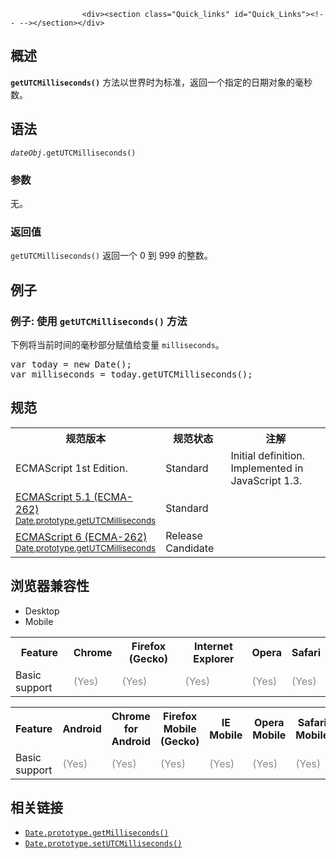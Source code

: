 
                
                  
                    <div><section class="Quick_links" id="Quick_Links"><!-- --></section></div>

<h2 id="Summary" name="Summary">&#x6982;&#x8FF0;</h2>

<p><strong><code>getUTCMilliseconds()</code></strong> &#x65B9;&#x6CD5;&#x4EE5;&#x4E16;&#x754C;&#x65F6;&#x4E3A;&#x6807;&#x51C6;&#xFF0C;&#x8FD4;&#x56DE;&#x4E00;&#x4E2A;&#x6307;&#x5B9A;&#x7684;&#x65E5;&#x671F;&#x5BF9;&#x8C61;&#x7684;&#x6BEB;&#x79D2;&#x6570;&#x3002;</p>

<h2 id="Syntax" name="Syntax">&#x8BED;&#x6CD5;</h2>

<pre class="syntaxbox"><code><var>dateObj</var>.getUTCMilliseconds()</code></pre>

<h3 id="Parameters" name="Parameters">&#x53C2;&#x6570;</h3>

<p>&#x65E0;&#x3002;</p>

<h3 id="Returns" name="Returns">&#x8FD4;&#x56DE;&#x503C;</h3>

<p><code>getUTCMilliseconds()</code> &#x8FD4;&#x56DE;&#x4E00;&#x4E2A; 0 &#x5230;&#xA0;999 &#x7684;&#x6574;&#x6570;&#x3002;</p>

<h2 id="Examples" name="Examples">&#x4F8B;&#x5B50;</h2>

<h3 id="Example:_Using_getUTCMilliseconds" name="Example:_Using_getUTCMilliseconds">&#x4F8B;&#x5B50;: &#x4F7F;&#x7528; <code>getUTCMilliseconds()</code> &#x65B9;&#x6CD5;</h3>

<p>&#x4E0B;&#x4F8B;&#x5C06;&#x5F53;&#x524D;&#x65F6;&#x95F4;&#x7684;&#x6BEB;&#x79D2;&#x90E8;&#x5206;&#x8D4B;&#x503C;&#x7ED9;&#x53D8;&#x91CF; <code>milliseconds</code>&#x3002;</p>

<pre class="brush: js">var today = new Date();
var milliseconds = today.getUTCMilliseconds();
</pre>

<h2 id=".E8.A7.84.E8.8C.83">&#x89C4;&#x8303;</h2>

<table class="standard-table">
 <tbody>
  <tr>
   <th scope="col">&#x89C4;&#x8303;&#x7248;&#x672C;</th>
   <th scope="col">&#x89C4;&#x8303;&#x72B6;&#x6001;</th>
   <th scope="col">&#x6CE8;&#x89E3;</th>
  </tr>
  <tr>
   <td>ECMAScript 1st Edition.</td>
   <td>Standard</td>
   <td>Initial definition. Implemented in JavaScript 1.3.</td>
  </tr>
  <tr>
   <td><a class="external" href="http://www.ecma-international.org/ecma-262/5.1/#sec-15.9.5.25" hreflang="en" lang="en">ECMAScript 5.1 (ECMA-262)<br><small lang="zh-CN">Date.prototype.getUTCMilliseconds</small></a></td>
   <td><span class="spec-Standard">Standard</span></td>
   <td>&#xA0;</td>
  </tr>
  <tr>
   <td><a class="external" href="http://people.mozilla.org/~jorendorff/es6-draft.html#sec-date.prototype.getutcmilliseconds" hreflang="en" lang="en">ECMAScript 6 (ECMA-262)<br><small lang="zh-CN">Date.prototype.getUTCMilliseconds</small></a></td>
   <td><span class="spec-RC">Release Candidate</span></td>
   <td>&#xA0;</td>
  </tr>
 </tbody>
</table>

<h2 id=".E6.B5.8F.E8.A7.88.E5.99.A8.E5.85.BC.E5.AE.B9.E6.80.A7">&#x6D4F;&#x89C8;&#x5668;&#x517C;&#x5BB9;&#x6027;</h2>

<div><div class="htab"> 
    <a id="AutoCompatibilityTable" name="AutoCompatibilityTable"></a> 
    <ul> 
        <li class="selected"><a>Desktop</a></li> 
        <li><a>Mobile</a></li> 
    </ul> 
</div></div>

<div id="compat-desktop">
<table class="compat-table">
 <tbody>
  <tr>
   <th>Feature</th>
   <th>Chrome</th>
   <th>Firefox (Gecko)</th>
   <th>Internet Explorer</th>
   <th>Opera</th>
   <th>Safari</th>
  </tr>
  <tr>
   <td>Basic support</td>
   <td><span style="color: #888;" title="Please update this with the earliest version of support.">(Yes)</span></td>
   <td><span style="color: #888;" title="Please update this with the earliest version of support.">(Yes)</span></td>
   <td><span style="color: #888;" title="Please update this with the earliest version of support.">(Yes)</span></td>
   <td><span style="color: #888;" title="Please update this with the earliest version of support.">(Yes)</span></td>
   <td><span style="color: #888;" title="Please update this with the earliest version of support.">(Yes)</span></td>
  </tr>
 </tbody>
</table>
</div>

<div id="compat-mobile">
<table class="compat-table">
 <tbody>
  <tr>
   <th>Feature</th>
   <th>Android</th>
   <th>Chrome for Android</th>
   <th>Firefox Mobile (Gecko)</th>
   <th>IE Mobile</th>
   <th>Opera Mobile</th>
   <th>Safari Mobile</th>
  </tr>
  <tr>
   <td>Basic support</td>
   <td><span style="color: #888;" title="Please update this with the earliest version of support.">(Yes)</span></td>
   <td><span style="color: #888;" title="Please update this with the earliest version of support.">(Yes)</span></td>
   <td><span style="color: #888;" title="Please update this with the earliest version of support.">(Yes)</span></td>
   <td><span style="color: #888;" title="Please update this with the earliest version of support.">(Yes)</span></td>
   <td><span style="color: #888;" title="Please update this with the earliest version of support.">(Yes)</span></td>
   <td><span style="color: #888;" title="Please update this with the earliest version of support.">(Yes)</span></td>
  </tr>
 </tbody>
</table>
</div>

<h2 id="See_also" name="See_also">&#x76F8;&#x5173;&#x94FE;&#x63A5;</h2>

<ul>
 <li><a href="/zh-CN/docs/Web/JavaScript/Reference/Global_Objects/Date/getMilliseconds" title="getMilliseconds() &#x65B9;&#x6CD5;&#xFF0C;&#x6839;&#x636E;&#x672C;&#x5730;&#x65F6;&#x95F4;&#xFF0C;&#x8FD4;&#x56DE;&#x4E00;&#x4E2A;&#x6307;&#x5B9A;&#x7684;&#x65E5;&#x671F;&#x5BF9;&#x8C61;&#x7684;&#x6BEB;&#x79D2;&#x6570;&#x3002;"><code>Date.prototype.getMilliseconds()</code></a></li>
 <li><a class="new" href="/zh-CN/docs/Web/JavaScript/Reference/Global_Objects/Date/setUTCMilliseconds" title="&#x6B64;&#x9875;&#x9762;&#x4ECD;&#x672A;&#x88AB;&#x672C;&#x5730;&#x5316;, &#x671F;&#x5F85;&#x60A8;&#x7684;&#x7FFB;&#x8BD1;!"><code>Date.prototype.setUTCMilliseconds()</code></a></li>
</ul>
                  
                
              
